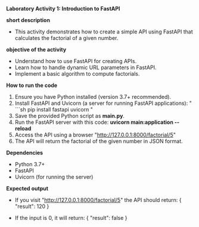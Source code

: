 **Laboratory Activity 1: Introduction to FastAPI**

**short description**
- This activity demonstrates how to create a simple API using FastAPI that calculates the factorial of a given number.

**objective of the activity**
- Understand how to use FastAPI for creating APIs.
- Learn how to handle dynamic URL parameters in FastAPI.
- Implement a basic algorithm to compute factorials.

**How to run the code**
1. Ensure you have Python installed (version 3.7+ recommended).
2. Install FastAPI and Uvicorn (a server for running FastAPI applications):  " ```sh
   pip install fastapi uvicorn "
3. Save the provided Python script as **main.py**.
4. Run the FastAPI server with this code: **uvicorn main:application --reload**
5. Access the API using a browser "http://127.0.0.1:8000/factorial/5"
6. The API will return the factorial of the given number in JSON format.

**Dependencies**
- Python 3.7+
- FastAPI
- Uvicorn (for running the server)

**Expected output**
- If you visit "http://127.0.0.1:8000/factorial/5" the API should return:
{
  "result": 120
}

- If the input is 0, it will return:
{
  "result": false
}
